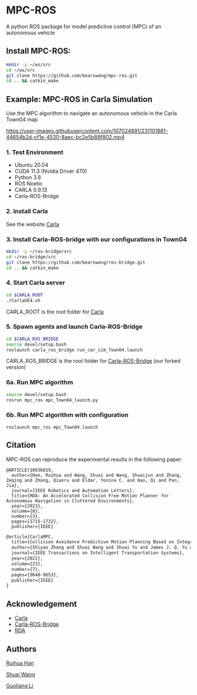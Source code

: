 # MPC-ROS
A python ROS package for model predictive control (MPC) of an autonomous vehicle

## Install MPC-ROS:

```bash
mkdir -p ~/ws/src
cd ~/ws/src
git clone https://github.com/bearswang/mpc-ros.git
cd .. && catkin_make
```


## Example: MPC-ROS in Carla Simulation

Use the MPC algorithm to navigate an autonomous vehicle in the Carla Town04 map

https://user-images.githubusercontent.com/107024891/231101881-44654b2d-cf1e-4530-8aec-bc2e5b88f802.mp4


### 1. Test Environment

- Ubuntu 20.04
- CUDA 11.3 (Nvidia Driver 470)
- Python 3.8
- ROS Noetic
- CARLA 0.9.13
- Carla-ROS-Bridge

### 2. Install Carla

See the website [Carla](https://github.com/carla-simulator/carla)

### 3. Install Carla-ROS-bridge with our configurations in Town04

```bash
mkdir -p ~/ros-bridge/src
cd ~/ros-bridge/src
git clone https://github.com/bearswang/ros-bridge.git
cd .. && catkin_make
```

### 4. Start Carla server
```bash
cd $CARLA_ROOT
./CarlaUE4.sh
```
CARLA_ROOT is the root folder for [Carla](https://github.com/carla-simulator/carla) 

### 5. Spawn agents and launch Carla-ROS-Bridge
```bash
cd $CARLA_ROS_BRIDGE
source devel/setup.bash
roslaunch carla_ros_bridge run_car_sim_Town04.launch 
```
CARLA_ROS_BRIDGE is the root folder for [Carla-ROS-Bridge](https://github.com/bearswang/ros-bridge) (our forked version)

### 6a. Run MPC algorithm 
```bash
source devel/setup.bash
rosrun mpc_ros mpc_Town04_launch.py
```

### 6b. Run MPC algorithm with configuration

```
roslaunch mpc_ros mpc_Town04.launch
```


## Citation

MPC-ROS can reproduce the experimental results in the following paper:

```
@ARTICLE{10036019,
  author={Han, Ruihua and Wang, Shuai and Wang, Shuaijun and Zhang, Zeqing and Zhang, Qianru and Eldar, Yonina C. and Hao, Qi and Pan, Jia},
  journal={IEEE Robotics and Automation Letters}, 
  title={RDA: An Accelerated Collision Free Motion Planner for Autonomous Navigation in Cluttered Environments}, 
  year={2023},
  volume={8},
  number={3},
  pages={1715-1722},
  publisher={IEEE}
```

```tex
@article{CarlaMPC,
  title={Collision Avoidance Predictive Motion Planning Based on Integrated Perception and V2V Communication},
  author={Shiyao Zhang and Shuai Wang and Shuai Yu and James J. Q. Yu and Miaowen Wen},
  journal={IEEE Transactions on Intelligent Transportation Systems},
  year={2022},
  volume={23},
  number={7},
  pages={9640-9653},
  publisher={IEEE}
}
```


## Acknowledgement

* [Carla](https://github.com/carla-simulator/carla)
* [Carla-ROS-Bridge](https://github.com/carla-simulator/ros-bridge)
* [RDA](https://github.com/hanruihua/RDA_planner)

## Authors

[Ruihua Han](https://github.com/hanruihua)

[Shuai Wang](https://github.com/bearswang)

[Guoliang Li](https://github.com/ReusLI1998)


